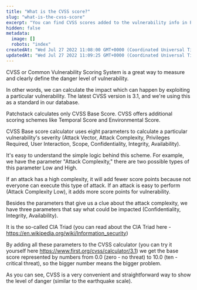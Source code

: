 ```yaml
---
title: "What is the CVSS score?"
slug: "what-is-the-cvss-score"
excerpt: "You can find CVSS scores added to the vulnerability info in Patchstack database."
hidden: false
metadata: 
  image: []
  robots: "index"
createdAt: "Wed Jul 27 2022 11:08:00 GMT+0000 (Coordinated Universal Time)"
updatedAt: "Wed Jul 27 2022 11:09:25 GMT+0000 (Coordinated Universal Time)"
---
```

CVSS or Common Vulnerability Scoring System is a great way to measure and clearly define the danger level of vulnerability.

In other words, we can calculate the impact which can happen by exploiting a particular vulnerability. The latest CVSS version is 3.1, and we're using this as a standard in our database. 

Patchstack calculates only CVSS Base Score. CVSS offers additional scoring schemes like Temporal Score and Environmental Score.

CVSS Base score calculator uses eight parameters to calculate a particular vulnerability's severity (Attack Vector, Attack Complexity, Privileges Required, User Interaction, Scope, Confidentiality, Integrity, Availability).

It's easy to understand the simple logic behind this scheme. For example, we have the parameter "Attack Complexity," there are two possible types of this parameter Low and High.

If an attack has a high complexity, it will add fewer score points because not everyone can execute this type of attack. If an attack is easy to perform (Attack Complexity Low), it adds more score points for vulnerability.

Besides the parameters that give us a clue about the attack complexity, we have three parameters that say what could be impacted (Confidentiality, Integrity, Availability).

It is the so-called CIA Triad (you can read about the CIA Triad here - <a href="https://en.wikipedia.org/wiki/Information_security" target="_blank">https\://en.wikipedia.org/wiki/Information_security</a>)

By adding all these parameters to the CVSS calculator (you can try it yourself here <a href="https://www.first.org/cvss/calculator/3.1" target="_blank">https\://www.first.org/cvss/calculator/3.1</a>) we get the base score represented by numbers from 0.0 (zero - no threat) to 10.0 (ten -  critical threat), so the bigger number means the bigger problem.

As you can see, CVSS is a very convenient and straightforward way to show the level of danger (similar to the earthquake scale).
